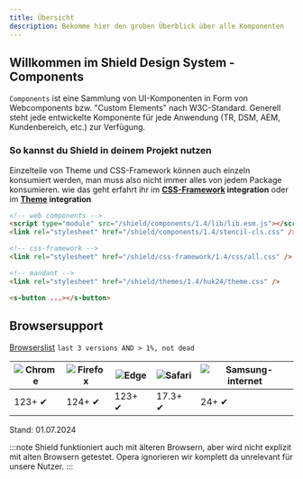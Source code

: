 ```yaml
---
title: Übersicht
description: Bekomme hier den groben Überblick über alle Komponenten
---
```


## Willkommen im Shield Design System - Components

`Components` ist eine Sammlung von UI-Komponenten in Form von Webcomponents bzw. "Custom Elements" nach W3C-Standard. Generell steht jede entwickelte Komponente für jede Anwendung (TR, DSM, AEM, Kundenbereich, etc.) zur Verfügung.

### So kannst du Shield in deinem Projekt nutzen

Einzelteile von Theme und CSS-Framework können auch einzeln konsumiert werden, man muss also nicht immer alles von jedem Package konsumieren. wie das geht erfahrt ihr im **[CSS-Framework]() integration** oder im **[Theme]() integration**

```html
<!-- web components -->
<script type="module" src="/shield/components/1.4/lib/lib.esm.js"></script>
<link rel="stylesheet" href="/shield/components/1.4/stencil-cls.css" />

<!-- css-framework -->
<link rel="stylesheet" href="/shield/css-framework/1.4/css/all.css" />

<!-- mandant -->
<link rel="stylesheet" href="/shield/themes/1.4/huk24/theme.css" />

<s-button ...></s-button>
```

## Browsersupport

[Browserslist](https://browserslist.dev/?q=bGFzdCAzIHZlcnNpb25zIEFORCA%2BIDElLCBub3QgZGVhZA%3D%3D) `last 3 versions AND > 1%, not dead`

| ![Chrome](https://raw.githubusercontent.com/alrra/browser-logos/master/src/chrome/chrome_48x48.png) | ![Firefox](https://raw.githubusercontent.com/alrra/browser-logos/master/src/firefox/firefox_48x48.png) | ![Edge](https://raw.githubusercontent.com/alrra/browser-logos/master/src/edge/edge_48x48.png) | ![Safari](https://raw.githubusercontent.com/alrra/browser-logos/master/src/safari/safari_48x48.png) | ![Samsung-internet](https://raw.githubusercontent.com/alrra/browser-logos/master/src/samsung-internet/samsung-internet_48x48.png) |
| --------------------------------------------------------------------------------------------------- | ------------------------------------------------------------------------------------------------------ | --------------------------------------------------------------------------------------------- | --------------------------------------------------------------------------------------------------- | --------------------------------------------------------------------------------------------------------------------------------- |
| 123+ ✔                                                                                              | 124+ ✔                                                                                                 | 123+ ✔                                                                                        | 17.3+ ✔                                                                                             | 24+ ✔                                                                                                                             |

Stand: 01.07.2024

:::note
Shield funktioniert auch mit älteren Browsern, aber wird nicht explizit mit alten Browsern getestet. Opera ignorieren wir komplett da unrelevant für unsere Nutzer.
:::
